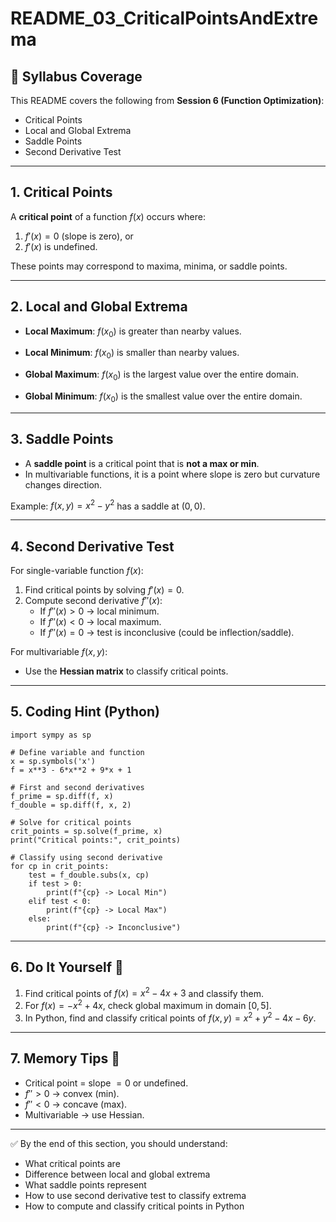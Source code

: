# README_03_CriticalPointsAndExtrema

## 📌 Syllabus Coverage
This README covers the following from **Session 6 (Function Optimization)**:
- Critical Points
- Local and Global Extrema
- Saddle Points
- Second Derivative Test

---

## 1. Critical Points
A **critical point** of a function $f(x)$ occurs where:  
1. $f'(x) = 0$ (slope is zero), or  
2. $f'(x)$ is undefined.  

These points may correspond to maxima, minima, or saddle points.  

---

## 2. Local and Global Extrema
- **Local Maximum**: $f(x_0)$ is greater than nearby values.  
- **Local Minimum**: $f(x_0)$ is smaller than nearby values.  

- **Global Maximum**: $f(x_0)$ is the largest value over the entire domain.  
- **Global Minimum**: $f(x_0)$ is the smallest value over the entire domain.  

---

## 3. Saddle Points
- A **saddle point** is a critical point that is **not a max or min**.  
- In multivariable functions, it is a point where slope is zero but curvature changes direction.  

Example: $f(x,y) = x^2 - y^2$ has a saddle at $(0,0)$.  

---

## 4. Second Derivative Test
For single-variable function $f(x)$:  
1. Find critical points by solving $f'(x)=0$.  
2. Compute second derivative $f''(x)$:  
   - If $f''(x) > 0$ → local minimum.  
   - If $f''(x) < 0$ → local maximum.  
   - If $f''(x) = 0$ → test is inconclusive (could be inflection/saddle).  

For multivariable $f(x,y)$:  
- Use the **Hessian matrix** to classify critical points.  

---

## 5. Coding Hint (Python)
    import sympy as sp

    # Define variable and function
    x = sp.symbols('x')
    f = x**3 - 6*x**2 + 9*x + 1

    # First and second derivatives
    f_prime = sp.diff(f, x)
    f_double = sp.diff(f, x, 2)

    # Solve for critical points
    crit_points = sp.solve(f_prime, x)
    print("Critical points:", crit_points)

    # Classify using second derivative
    for cp in crit_points:
        test = f_double.subs(x, cp)
        if test > 0:
            print(f"{cp} -> Local Min")
        elif test < 0:
            print(f"{cp} -> Local Max")
        else:
            print(f"{cp} -> Inconclusive")

---

## 6. Do It Yourself 🚀
1. Find critical points of $f(x) = x^2 - 4x + 3$ and classify them.  
2. For $f(x) = -x^2 + 4x$, check global maximum in domain $[0,5]$.  
3. In Python, find and classify critical points of $f(x,y) = x^2 + y^2 - 4x - 6y$.  

---

## 7. Memory Tips 🧠
- Critical point = slope $=0$ or undefined.  
- $f''>0$ → convex (min).  
- $f''<0$ → concave (max).  
- Multivariable → use Hessian.  

---

✅ By the end of this section, you should understand:
- What critical points are  
- Difference between local and global extrema  
- What saddle points represent  
- How to use second derivative test to classify extrema  
- How to compute and classify critical points in Python  
